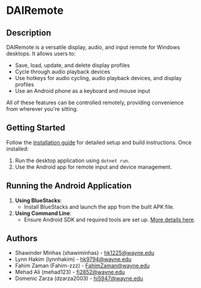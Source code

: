 # DAIRemote

## Description

DAIRemote is a versatile display, audio, and input remote for Windows desktops. It allows users to:
* Save, load, update, and delete display profiles
* Cycle through audio playback devices
* Use hotkeys for audio cycling, audio playback devices, and display profiles
* Use an Android phone as a keyboard and mouse input
  
All of these features can be controlled remotely, providing convenience from wherever you're sitting.

## Getting Started
Follow the [installation guide](INSTALLATION.md) for detailed setup and build instructions. Once installed:
1. Run the desktop application using `dotnet run`.
2. Use the Android app for remote input and device management.

## Running the Android Application
1. **Using BlueStacks**:
   * Install BlueStacks and launch the app from the built APK file.
2. **Using Command Line**:
   * Ensure Android SDK and required tools are set up. [More details here](INSTALLATION.md).

## Authors

* Shawinder Minhas (shawiminhas) - hk1225@wayne.edu	<br />
* Lynn Hakim (lynnhakim) - hk9794@wayne.edu <br />
* Fahim Zaman (Fahim-zzz) - FahimZaman@wayne.edu <br />
* Mehad Ali (mehad123) - fj2852@wayne.edu <br />
* Domenic Zarza (dzarza2003) - hi5947@wayne.edu <br />
